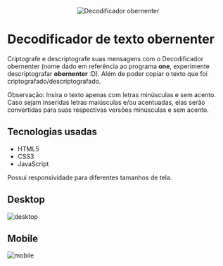 <div align="center">
  
  ![Decodificador obernenter](https://github.com/user-attachments/assets/2c8e5313-486e-4dbf-9949-90a4659c6976)
  
</div>

# Decodificador de texto obernenter
Criptografe e descriptografe suas mensagens com o Decodificador obernenter (nome dado em referência ao programa **one**, experimente descriptografar **obernenter** :D). Além de poder copiar o texto que foi criptografado/descriptografado. 

Observação: Insira o texto apenas com letras minúsculas e sem acento. Caso sejam inseridas letras maiúsculas e/ou acentuadas, elas serão convertidas para suas respectivas versões minúsculas e sem acento.

## Tecnologias usadas
* HTML5
* CSS3
* JavaScript

Possui responsividade para diferentes tamanhos de tela.

## Desktop
![desktop](https://github.com/user-attachments/assets/7015779f-9627-420b-9e51-70770f55410b)

## Mobile
![mobile](https://github.com/user-attachments/assets/91ceff61-68fe-483d-aeb1-aaac8283353e)

